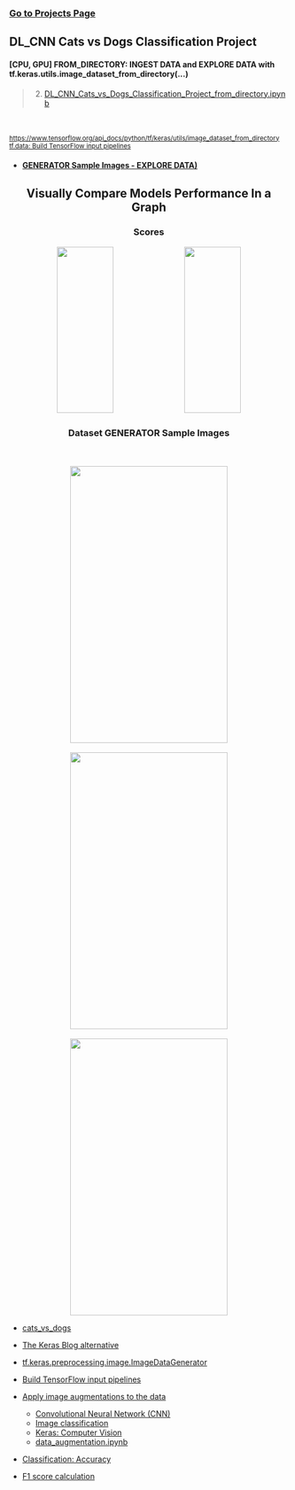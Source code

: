 ### [Go to Projects Page](https://github.com/celik-muhammed/15P-Deep-Learning-Projects-with-Python/blob/master/README.md)

## DL_CNN Cats vs Dogs Classification Project

#### [CPU, GPU] FROM_DIRECTORY: INGEST DATA and EXPLORE DATA with tf.keras.utils.image_dataset_from_directory(...)
>2. [DL_CNN_Cats_vs_Dogs_Classification_Project_from_directory.ipynb](./DL_CNN_Cats_vs_Dogs_Classification_Project_from_directory.ipynb)

<br><br>
<sub>https://www.tensorflow.org/api_docs/python/tf/keras/utils/image_dataset_from_directory</sub>
<sub>[tf.data: Build TensorFlow input pipelines](https://www.tensorflow.org/guide/data)</sub>

- #### [GENERATOR Sample Images - EXPLORE DATA)](README.md#dataset-generator-sample-images)

<div align='center'>
    
## Visually Compare Models Performance In a Graph    
<h3>Scores</h3>
<img src='https://i.ibb.co/k0Ncjh3/download.png' alt='' width=45%, height=300> 
<img src='https://i.ibb.co/SVSZ1kL/download.png' alt='' width=45%, height=300>  
  
<h3>Dataset GENERATOR Sample Images</h3>
<br> <br>    
<img src='https://i.ibb.co/yf10zh0/download.png' alt='' width=75%, height=500>
<br> <br>    
<img src='https://i.ibb.co/YjdJ0q2/download.png' alt='' width=75%, height=500>
<br> <br>    
<img src='https://i.ibb.co/QCs0d4T/download.png' alt='' width=75%, height=500>
</div>



- [cats_vs_dogs](https://www.tensorflow.org/datasets/catalog/cats_vs_dogs)
- [The Keras Blog alternative](https://blog.keras.io/building-powerful-image-classification-models-using-very-little-data.html)
- [tf.keras.preprocessing.image.ImageDataGenerator](https://www.tensorflow.org/api_docs/python/tf/keras/preprocessing/image/ImageDataGenerator)
- [Build TensorFlow input pipelines](https://www.tensorflow.org/guide/data)
- [Apply image augmentations to the data](https://www.tensorflow.org/hub/tutorials/cropnet_on_device)

    - [Convolutional Neural Network (CNN)](https://www.tensorflow.org/tutorials/images/cnn)
    - [Image classification](https://www.tensorflow.org/tutorials/images/classification)
    - [Keras: Computer Vision](https://keras.io/examples/vision/)
    - [data_augmentation.ipynb](https://colab.research.google.com/github/tensorflow/docs/blob/master/site/en/tutorials/images/data_augmentation.ipynb#scrollTo=pkTRazeVRwDe)
  
 - [Classification: Accuracy](https://developers.google.com/machine-learning/crash-course/classification/accuracy#:~:text=Accuracy%20is%20one%20metric%20for,predictions%20Total%20number%20of%20predictions)
 - [F1 score calculation](https://hasty.ai/docs/mp-wiki/metrics/f-beta-score)
